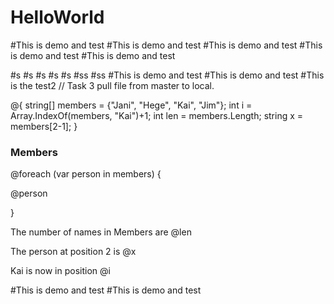# HelloWorld

#This is demo and test
#This is demo and test
#This is demo and test
#This is demo and test
#This is demo and test

#s
#s
#s
#s
#s
#ss
#ss
#This is demo and test
#This is demo and test
#This is the test2
//
Task 3 pull file from master to local.

@{
string[] members = {"Jani", "Hege", "Kai", "Jim"};
int i = Array.IndexOf(members, "Kai")+1;
int len = members.Length;
string x = members[2-1];
}
<html>
<body>
<h3>Members</h3>
@foreach (var person in members)
{
<p>@person</p>
}
<p>The number of names in Members are @len</p>
<p>The person at position 2 is @x</p>
<p>Kai is now in position @i</p>
#This is demo and test
#This is demo and test
</body>
</html>
